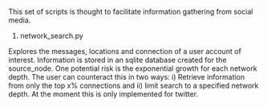 This set of scripts is thought to facilitate information gathering from social media. 

1. network_search.py

Explores the messages, locations and connection of a user account of interest. 
Information is stored in an sqlite database created for the source_node. 
One potential risk is the exponential growth for each network depth. The user can counteract this in two ways: 
i) Retrieve information from only the top x% connections and ii) limit search to a specified network depth.
At the moment this is only implemented for twitter. 
